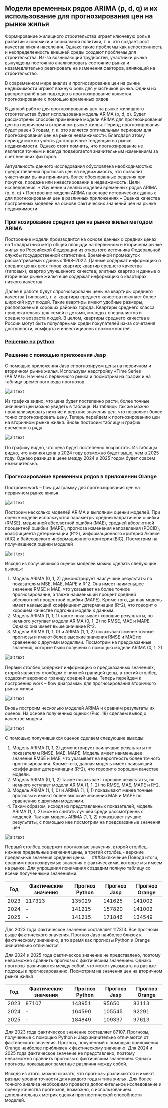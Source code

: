 ## Модели временных рядов ARIMA (p, d, q) и их использование для прогнозирования цен на рынке жилья

Формирование жилищного строительства играет ключевую роль в развитии экономики и социальной политики, т. к. это создает рост качества жизни населения. Однако такие проблемы как непостоянность и неопределенность внешней среды создают проблемы для строительства. Из-за возникающий трудностей, участники рынка вынуждены постоянно анализировать состояние рынка и незамедлительно реагировать на изменения факторов, влияющий на строительство. 

В современном мире анализ и прогнозирование цен на рынке недвижимости играют важную роль для участников рынка. Одним из распространённых подходов в прогнозирование является прогнозирование с помощью временных рядов.

В данной работе для прогнозирования цен на рынке жилищного строительства будет использована модель ARIMA (p, d, q). Будет рассмотрены способы применение модели ARIMA для прогнозирования цен на первичном и вторичном рынке жилья. Период прогнозирования будет равен 3 годам, т. к. это является оптимальным периодом для прогнозирования цен на рынке недвижимости. Благодаря этому периоду можно учесть долгосрочные тенденции на рынке недвижимости. Однако стоит помнить, что прогнозирование не является точным и всегда подвергается значительным изменениям за счет внешних факторов.

Актуальность данного исследования обусловлена необходимостью предоставления прогнозов цен на недвижимость, что позволит участникам рынка принимать более обоснованные решения при покупке, продаже или инвестировании в недвижимость.
Цели исследования:
•	Изучение и анализ моделей временных рядов ARIMA (p, d, q)
•	Построение модели ARIMA на основе исторических данных для прогнозирования цен в различных приложениях
•	Оценка качества построенных моделей на основе фактических значений цен на рынке недвижимости

### Прогнозирование средних цен на рынке жилья методом ARIMA
Построение модели производится на основе данных о средних ценах на 1 квадратный метр общей площади на первичном и вторичном рынке жилья по Российской Федерации из открытого источника Федеральной службы государственной статистики. Временной промежуток рассматриваемых данных 1998–2022. Данные содержат информацию о средних ценах всех типов квартир; квартир среднего качества (типовых); квартир улучшенного качества; элитных квартир и данные о вторичном рынке жилья еще содержат информацию о квартирах низкого качества.

Далее в работе будут спрогнозированы цены на квартиры среднего качества (типовые), т. к. квартиры среднего качества покупает более широкий круг людей. Такие квартиры имеют удобные размеры, расположены в хороших районах города. Квартиры среднего класса привлекательны для семей с детьми, молодых специалистов и среднего возраста людей. В целом, квартиры среднего качества в России могут быть популярными среди покупателей из-за сочетания доступности, комфорта и инвестиционных возможностей.

### [Решение на python](https://github.com/Elisavile/ARIMA-model-/blob/main/Модели_временных_рядов_ARIMA_(p%2C_d%2C_q)_и_их_использование_для_прогнозирования_цен_на_рынке_жилья.ipynb)
### Решение с помощью приложения Jasp
С помощью приложения Jasp спрогнозируем цены на первичном и вторичном рынке жилья. Используем надстройку «Time Series (ARIMA)».
Начнем с первичного рынка и посмотрим на график и на таблицу временного ряда прогнозов

![alt text](https://github.com/Elisavile/ARIMA-model-/blob/main/jasp1.png)

Из графика видно, что цена будет постепенно расти, более точные значения цен можно увидеть в таблице. Из таблицы так же можно проанализировать нижние и верхние значения цен, что позволяет более точно спрогнозировать цену. 
Теперь перейдем к прогнозированию цен на вторичном рынке жилья. Вновь построим таблицу и график временного ряда. 

![alt text](https://github.com/Elisavile/ARIMA-model-/blob/main/jasp2.png)

По графику видно, что цена будет постепенно возрастать. Из таблицы видно, что нижняя цена в 2024 году возможно будет выше, чем в 2025 году. Однако разница в цене между 2024 и 2025 годом будет совсем незначительна. 

### Прогнозирование временных рядов в приложении Orange
Построим work – flow диаграмму для прогнозирования цен на первичном рынке жилья 

![alt text](https://github.com/Elisavile/ARIMA-model-/blob/main/orange1.png)

Построим несколько моделей ARIMA и выполним оценки моделей. При оценке модели используются параметры среднеквадратичной ошибки (RMSE), медианной абсолютной ошибки (MAE), средней абсолютной процентной ошибки (MAPE), прогноза изменения направления (POCID), коэффициента детерминации (R^2), информационного критерия Акайке (AIC) и байесовского информационного критерия (BIC). Посмотрим на получившиеся оценки моделей 

![alt text](https://github.com/Elisavile/ARIMA-model-/blob/main/orange%202.png)

Исходя из получившихся оценок моделей можно сделать следующие выводы:
1.	Модель ARIMA (0, 1, 2) демонстрирует наилучшие результаты по показателям MSE, MAE, MAPE и R^2. Она имеет наименьшее значение RMSE и MAE, что указывает на более точное прогнозирование, а также наименьший процент средней абсолютной процентной ошибки (MAPE). Кроме того, данная модель имеет наивысший коэффициент детерминации (R^2), что говорит о хорошем качестве подгонки модели к данным.
2.	Модель ARIMA (1, 1, 1) также показывает хорошие результаты, но немного уступает модели ARIMA (0, 1, 2) по RMSE, MAE и MAPE. Однако она имеет выше значение R^2.
3.	Модели ARIMA (1, 1, 0) и ARIMA (1, 1, 2) показывают менее точные   прогнозы и имеют более высокие значения RMSE и MAE по сравнению с другими моделями.
Посмотрим на предсказанные значения, которые были получены с помощью модели ARIMA (0, 1, 2)

![alt text](https://github.com/Elisavile/ARIMA-model-/blob/main/orange3.png)

Первый столбец содержит информацию о предсказанных значениях, второй является столбцом с нижней границей цены, а третий столбец содержит верхнюю границу средней цены.
Теперь перейдем к построению work – flow диаграммы для прогнозирования вторичного рынка жилья 

![alt text](https://github.com/Elisavile/ARIMA-model-/blob/main/orange4.png)

Вновь построим несколько моделей ARIMA и сравним результаты их оценок. На основе полученных оценок (Рис. 18) сделаем вывод о качестве модели

![alt text](https://github.com/Elisavile/ARIMA-model-/blob/main/orange5.png)

С помощью получившихся оценок сделаем следующие выводы:
1.	Модель ARIMA (1, 1, 2) демонстрирует наилучшие результаты по показателям RMSE, MAE, MAPE. Модель имеет наименьшее значение RMSE и MAE, что указывает на вероятность более точного прогнозирования. Кроме того, данная модель имеет наивысший коэффициент детерминации (R^2), что говорит о хорошем качестве модели.
2.	Модель ARIMA (0, 1, 2) также показывает хорошие результаты, но немного уступает модели ARIMA (1, 1, 2) по RMSE, MAE, MAPE и R^2.
3.	Модель ARIMA (1, 1, 0) и ARIMA (1, 1, 1) показывают менее точные прогнозы и имеют более высокие значения MAE и MAPE по сравнению с другими моделями.
4.	Таким образом, исходя из представленных показателей, модель ARIMA (1, 1, 2) можно считать лучшей среди рассмотренных моделей. 
Так как модель ARIMA (1, 1, 2) показывает лучшие результаты, с помощью нее посмотрим на предсказанные значения цен 

![alt text](https://github.com/Elisavile/ARIMA-model-/blob/main/orang6.png)

Первый столбец содержит прогнозные значения, второй столбец - нижние предельные значения цены, а третий столбец - верхние предельные значения средней цены.
 
###Заключение
Поводя итоги, сравним прогнозируемые значения с фактическими, которые мы имеем на рынке. Для упрощения понимания создадим полную таблицу со всеми полученными значениями.

| Год | Фактические значения | Прогноз Python |	Прогноз Jasp |	Прогноз Orange |
|-----| ---------------------|----------------|--------------|-----------------|
| 2023 | 117313 | 135029 | 141625 | 141002 |
| 2024 | - | 141215 | 157820 | 141002 | 
| 2025 | - | 141215 | 171846 | 134549 |


Для 2023 года фактическое значение составляет 117313. Все прогнозы выше фактического значения. Прогноз Jasp наиболее близок к фактическому значению, в то время как прогнозы Python и Orange значительно отличаются.

Для 2024 и 2025 года фактическое значение не представлено, поэтому невозможно сравнить прогнозы с фактическим значением. Однако прогнозы различаются между собой, что может указывать на разные подходы к прогнозированию.
Посмотрим на значения цен на вторичном рынке жилья 

| Год | Фактические значения | Прогноз Python |	Прогноз Jasp |	Прогноз Orange |
|-----| ---------------------|----------------|--------------|-----------------|
| 2023 | 87107 | 143951 | 95650 | 83113 |
| 2024 | - | 164590 | 105545 | 92291 | 
| 2025 | - | 184849 | 109337 | 97613 |

Для 2023 года фактическое значение составляет 87107. Прогнозы, полученные с помощью Python и Jasp значительно отличаются от фактического значения. Прогноз, полученный с помощью приложения Orange наиболее приближен к фактическому значению.
Для 2024 и 2025 года фактическое значение не представлено, поэтому невозможно сравнить прогнозы с фактическим значением. Однако прогнозы показывают заметные различия между собой.

Исходя из этого, можно сказать, что прогнозы различаются и имеют разные уровни точности для каждого года и типа жилья. Для более точного анализа необходимо провести дополнительное исследование и оценку качества прогнозов, возможно, с использованием дополнительных метрик оценки прогностической способности моделей.

